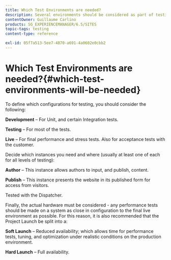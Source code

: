 ```yaml
---
title: Which Test Environments are needed?
description: Several environments should be considered as part of testing
contentOwner: Guillaume Carlino
products: SG_EXPERIENCEMANAGER/6.5/SITES
topic-tags: testing
content-type: reference

exl-id: 05f7a513-5ee7-4870-a691-4a0602e0cbb2
---
```

# Which Test Environments are needed?{#which-test-environments-will-be-needed}

To define which configurations for testing, you should consider the following:

**Development** &ndash; For Unit, and certain Integration tests.

**Testing** &ndash; For most of the tests.

**Live** &ndash; For final performance and stress tests. Also for acceptance tests with the customer.

Decide which instances you need and where (usually at least one of each for all levels of testing):

**Author** &ndash; This instance allows authors to input, and publish, content.

**Publish** &ndash; This instance presents the website in its published form for access from visitors.

Tested with the Dispatcher.

Finally, the actual hardware must be considered - any performance tests should be made on a system as close in configuration to the final live environment as possible. For this reason, it is also recommended that the Project Launch be split into a:

**Soft Launch** &ndash; Reduced availability; which allows time for performance tests, tuning, and optimization under realistic conditions on the production environment.

**Hard Launch** &ndash; Full availability.
